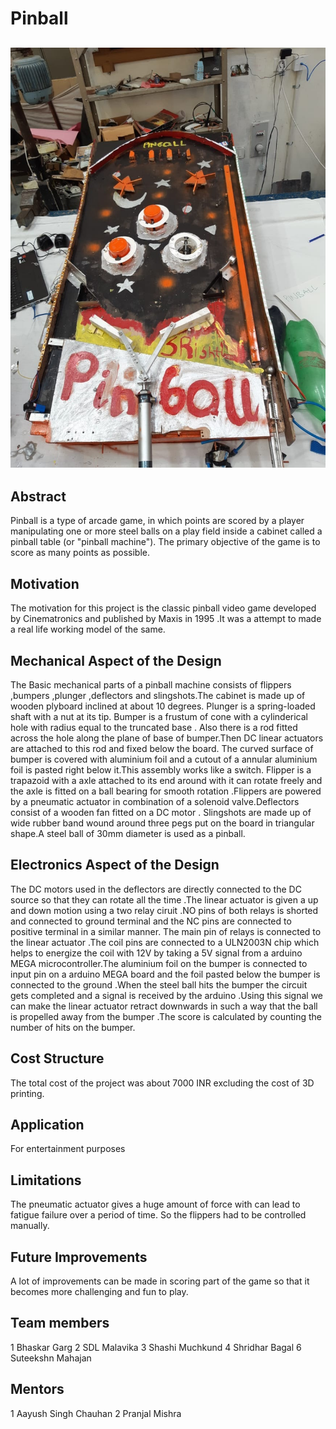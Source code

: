 # Pinball
![pinball](https://github.com/ShridharBagal/Pinball/blob/master/repo/Images%20and%20videos/Images/pinball.jpeg.jpg)
---
##  Abstract 
 Pinball is a type of arcade game, in which points are scored by a player manipulating one or more steel balls on a play field inside a cabinet called a pinball table (or "pinball machine"). The primary objective of the game is to score as many points as possible. 
##  Motivation
 The motivation for this project is the classic pinball video game developed by Cinematronics and published by Maxis in 1995 .It was a attempt to made a real life  working model of the same. 
##  Mechanical Aspect of the Design
 The Basic mechanical parts of a pinball machine consists of flippers ,bumpers ,plunger ,deflectors and slingshots.The cabinet is made up of wooden plyboard inclined at about 10 degrees. Plunger is a spring-loaded shaft with a nut at its tip. Bumper is a frustum of cone with a cylinderical hole with radius equal to the truncated base . Also there is a rod fitted across the hole along the plane of base of bumper.Then DC linear actuators are attached to this rod and fixed below the board. The curved surface of bumper is covered with aluminium foil and a cutout of a annular aluminium foil is pasted right below it.This assembly works like a switch. 
  Flipper is a trapazoid with a axle attached to its end around with it can rotate freely and the axle is fitted on a ball bearing for smooth rotation .Flippers are powered by a pneumatic actuator in combination of a solenoid valve.Deflectors consist of a wooden fan fitted on a DC motor .
  Slingshots are made up of wide rubber band wound around three pegs put on the board in triangular shape.A steel ball of 30mm diameter is used as a pinball.
##  Electronics Aspect of the Design
 The DC motors used in the deflectors are directly connected to the DC source so that they can rotate all the time .The linear actuator is given a up and down motion using a two relay ciruit .NO pins of both relays is shorted and connected to ground terminal and the NC pins are connected to positive terminal in a similar manner. The main pin of relays is connected to the linear actuator .The coil pins are connected to a ULN2003N chip which helps to energize the coil with 12V by taking a 5V signal from a arduino  MEGA microcontroller.The aluminium foil on the bumper is connected to input pin on a arduino MEGA board and the foil pasted below the bumper is connected to the ground .When the steel ball hits the bumper the circuit gets completed and a signal is received by the arduino .Using this signal we can make the linear actuator retract downwards in such a way that the ball is propelled away from the bumper .The score is calculated by counting the number of hits on the bumper. 
##  Cost Structure
 The total cost of the project was about 7000 INR excluding the cost of 3D printing.
##  Application 
 For entertainment purposes 
##  Limitations
 The pneumatic actuator gives a huge amount of force with can lead to fatigue failure over a period of time. So the flippers had to be controlled manually.
##  Future Improvements
 A lot of improvements can be made in scoring part of the game so that it becomes more challenging and fun to play.
##  Team members
1 Bhaskar Garg
2 SDL Malavika
3 Shashi Muchkund
4 Shridhar Bagal
6 Suteekshn Mahajan
##  Mentors 
1 Aayush Singh Chauhan
2 Pranjal Mishra
